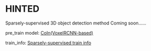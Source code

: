 # HINTED
Sparsely-supervised 3D object detection method
Coming soon......

pre_train model:
[CoIn(VoxelRCNN-based)](https://drive.google.com/file/d/1hc6JUBYaNDGN_3CdHnl05mzzCgzX1Ul3/view?usp=sharing)

train_info:
[Sparsely-supervised train info](https://drive.google.com/file/d/1-5dWDii-I3MZNFAMYnQ_pHNZgAB6mNsL/view?usp=sharing)
